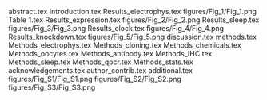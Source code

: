 abstract.tex
Introduction.tex
Results_electrophys.tex
figures/Fig_1/Fig_1.png
Table 1.tex
Results_expression.tex
figures/Fig_2/Fig_2.png
Results_sleep.tex
figures/Fig_3/Fig_3.png
Results_clock.tex
figures/Fig_4/Fig_4.png
Results_knockdown.tex
figures/Fig_5/Fig_5.png
discussion.tex
methods.tex
Methods_electrophys.tex
Methods_cloning.tex
Methods_chemicals.tex
Methods_oocytes.tex
Methods_antibody.tex
Methods_IHC.tex
Methods_sleep.tex
Methods_qpcr.tex
Methods_stats.tex
acknowledgements.tex
author_contrib.tex
additional.tex
figures/Fig_S1/Fig_S1.png
figures/Fig_S2/Fig_S2.png
figures/Fig_S3/Fig_S3.png
